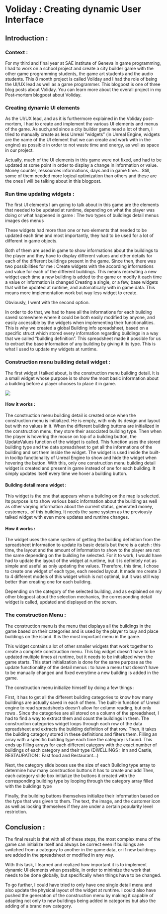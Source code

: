 
# Voliday : Creating dynamic User Interface

## Introduction :

### Context :
For my third and final year at SAE institute of Geneva in game programming, I had to work on a school project and create a city builder game with the other game programming students, the game art students and the audio students. This 8 month project is called Voliday and I had the role of being the UI/UX lead as well as a game programmer.
This blogpost is one of three blog posts about Voliday. You can learn more about the overall project in my Post-mortem blogpost about Voliday.

### Creating dynamic UI elements
As the UI/UX lead, and as it is furthermore explained in the Voliday post-mortem, I had to create and implement the various UI elements and menus of the game. As such,and since a city builder game need a lot of them, I tried to manually create as less Unreal “widgets” (in Unreal Engine, widgets are the name of the UI element that we can create and work with in the engine) as possible in order to not waste time and energy, as well as space in our project. 

Actually, much of the UI elements in this game were not fixed, and had to be updated at some point in order to display a change in information or value. Money counter, ressources informations, days and in game time… Still, some of them needed more logical optimization than others and these are the ones I will be talking about in this blogpost.

### Run time updating widgets :
The first UI elements I am going to talk about in this game are the elements that needed to be updated at runtime, depending on what the player was doing or what happened in game : The two types of buildings detail menus
images des menus 

These widgets had more than one or two elements that needed to be updated each time and most importantly, they had to be used for a lot of different in game objects.

Both of them are used in game to show informations about the buildings to the player and they have to display different values and other details for each of the different buildings present in the game. Since then, there was two possibilities for me :
Create widgets with the according informations and value for each of the different buildings. This means recreating a new widget each time a new building is added to the game or modify it each time a value or information is changed
Creating a single, or a few, base widgets that will be updated at runtime, and automatically with in game data. This means more implementation work but way less widget to create.

Obviously, I went with the second option.

In order to do that, we had to have all the informations for each building saved somewhere where it could be both easily modified by anyone, and easily accessible by the widgets when implementing their functionalities. This is why we created a global Building info spreadsheet, based on a specific struct which stored every information regarding buildings in a way that we called “building definition”. This spreadsheet made it possible for us to extract the base information of any building by giving it its type. This is what I used to update my widgets at runtime.

### Construction menu building detail widget :
The first widget I talked about, is the construction menu building detail. It is a small widget whose purpose is to show the most basic information about a building before a player chooses to place it in game. 

![](https://marvinschrd.github.io/VolidayPostMortem/images/DetailMenuBeforeAfter.png)

#### How it works :
The construction menu building detail is created once when the construction menu is initialized. He is empty, with only its design and layout but with no values in it. When the different building buttons are initialized in the construction menu, they store their associated building type. Then when the player is hovering the mouse on top of a building button, the UpdateValues function of the widget is called. This function uses the stored building type and the data spreadsheet to get all the informations of the building and set them inside the widget. The widget is used inside the built-in tooltip functionality of Unreal Engine to show and hide the widget when hovering the button. With this, only one construction menu building detail widget is created and present in game instead of one for each building. It simply updates itself every time we hover a building button.


#### Building detail menu widget :
This widget is the one that appears when a building on the map is selected. Its purpose is to show various basic information about the building as well as other varying information about the current status, generated money, customers.. of this building. It needs the same system as the previously talked widget with even more updates and runtime changes.

#### How it works :
The widget uses the same system of getting the building definition from the spreadsheet information to update its basic details but there is a catch : this time, the layout and the amount of information to show to the player are not the same depending on the building he selected. For it to work, I would have had to update the layout of the widget at runtime, but it is definitely not as simple and useful as only updating the values. Therefore, this time, I chose to create one widget of each type, each needed layout. It made me create 3 to 4 different models of this widget which is not optimal, but it was still way better than creating one for each building. 

Depending on the category of the selected building, and as explained on my other blogpost about the selection mechanics, the corresponding detail widget is called, updated and displayed on the screen.


### The construction Menu :
The construction menu is the menu that displays all the buildings in the game based on their categories and is used by the player to buy and place buildings on the island. It is the most important menu in the game.

This widget contains a lot of other smaller widgets that work together to create a complete construction menu. This big widget doesn’t have to be updated multiple times at runtime, but it needs to be initialized when the game starts. This start initialization is done for the same purpose as the update functionality of the detail menus : to have a menu that doesn’t have to be manually changed and fixed everytime a new building is added in the game.

The construction menu initialize himself by doing a few things :

First, it has to get all the different building categories to know how many buildings are actually saved in each of them. The built-in function of Unreal engine to read spreadsheets doesn’t allow for column reading, but only rows . Since the categories are all stored on a column of the spreadsheet, I had to find a way to extract them and count the buildings in them. The construction categories widget loops through each row of the data spreadsheet and extracts the building definition of that row. Then, it takes the building category stored in these definitions and filters them. Filling an array with a specific building type each time the category is found. This ends up filling arrays for each different category  with the exact number of buildings of each category and their type (DWELLINGS : Inn and Castle, RESTAURATION : Fast food and Restaurant…)

Next, the category slide boxes use the size of each Building type array to determine how many construction buttons it has to create and add
Then, each category slide box initialize the buttons it created with the corresponding building type by looping through the category array filled with the buildings type

Finally, the building buttons themselves initialize their information based on the type that was given to them. The text, the image, and the customer icon as well as locking themselves if they are under a certain popularity level restriction.

## Conclusion :
The final result is that with all of these steps, the most complex menu of the game can initialize itself and always be correct even if buildings are switched from a category to another in the game data, or if new buildings are added in the spreadsheet or modified in any way.



With this task, I learned and realized how important it is to implement dynamic UI elements when possible, in order to minimize the work that needs to be done globally, but specifically when things have to be changed. 

To go further, I could have tried to only have one single detail menu and also update the physical layout of the widget at runtime. I could also have pushed the generation of the construction menu by making it capable of adapting not only to new buildings being added in categories but also the adding of a brand new category.



